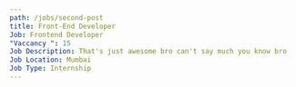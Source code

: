 ```yaml
---
path: /jobs/second-post
title: Front-End Developer
Job: Frontend Developer
"Vaccancy ": 15
Job Description: That's just awesome bro can't say much you know bro
Job Location: Mumbai
Job Type: Internship
---
```

